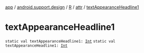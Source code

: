 [app](../../../index.md) / [android.support.design](../../index.md) / [R](../index.md) / [attr](index.md) / [textAppearanceHeadline1](./text-appearance-headline1.md)

# textAppearanceHeadline1

`static val textAppearanceHeadline1: `[`Int`](https://kotlinlang.org/api/latest/jvm/stdlib/kotlin/-int/index.html)
`static val textAppearanceHeadline1: `[`Int`](https://kotlinlang.org/api/latest/jvm/stdlib/kotlin/-int/index.html)